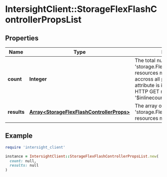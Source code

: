 # IntersightClient::StorageFlexFlashControllerPropsList

## Properties

| Name | Type | Description | Notes |
| ---- | ---- | ----------- | ----- |
| **count** | **Integer** | The total number of &#39;storage.FlexFlashControllerProps&#39; resources matching the request, accross all pages. The &#39;Count&#39; attribute is included when the HTTP GET request includes the &#39;$inlinecount&#39; parameter. | [optional] |
| **results** | [**Array&lt;StorageFlexFlashControllerProps&gt;**](StorageFlexFlashControllerProps.md) | The array of &#39;storage.FlexFlashControllerProps&#39; resources matching the request. | [optional] |

## Example

```ruby
require 'intersight_client'

instance = IntersightClient::StorageFlexFlashControllerPropsList.new(
  count: null,
  results: null
)
```

